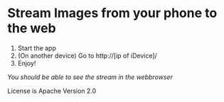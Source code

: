 # Stream Images from your phone to the web

1. Start the app
2. (On another device) Go to http://[ip of iDevice]/
3. Enjoy!

*You should be able to see the stream in the webbrowser*

License is Apache Version 2.0
